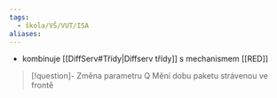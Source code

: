 ```yaml
---
tags:
  - škola/VŠ/VUT/ISA
aliases:
---
```

- kombinuje [[DiffServ#Třídy|Diffserv třídy]] s mechanismem [[RED]]

> [!question]- Změna parametru Q
> Mění dobu paketu strávenou ve frontě


